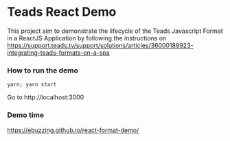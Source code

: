 # Teads React Demo

This project aim to demonstrate the lifecycle of the Teads Javascript Format in a ReactJS Application by following the instructions on https://support.teads.tv/support/solutions/articles/36000189923-integrating-teads-formats-on-a-spa


### How to run the demo 
```yarn; yarn start```

Go to http://localhost:3000

### Demo time 
https://ebuzzing.github.io/react-format-demo/
